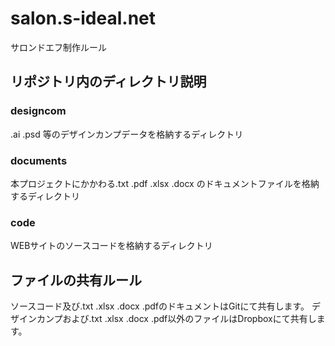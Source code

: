 # salon.s-ideal.net
サロンドエフ制作ルール

## リポジトリ内のディレクトリ説明

### designcom

.ai .psd 等のデザインカンプデータを格納するディレクトリ

### documents

本プロジェクトにかかわる.txt .pdf .xlsx .docx のドキュメントファイルを格納するディレクトリ

### code

WEBサイトのソースコードを格納するディレクトリ

## ファイルの共有ルール

ソースコード及び.txt .xlsx .docx .pdfのドキュメントはGitにて共有します。
デザインカンプおよび.txt .xlsx .docx .pdf以外のファイルはDropboxにて共有します。
